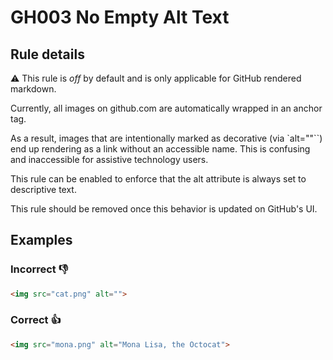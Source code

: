 # GH003 No Empty Alt Text

## Rule details

⚠️ This rule is _off_ by default and is only applicable for GitHub rendered markdown.

Currently, all images on github.com are automatically wrapped in an anchor tag.

As a result, images that are intentionally marked as decorative (via `alt=""``) end up rendering as a link without an accessible name. This is confusing and inaccessible for assistive technology users. 

This rule can be enabled to enforce that the alt attribute is always set to descriptive text. 

This rule should be removed once this behavior is updated on GitHub's UI.

## Examples

### Incorrect 👎

```html
<img src="cat.png" alt="">
```

### Correct 👍

```html
<img src="mona.png" alt="Mona Lisa, the Octocat">
```
